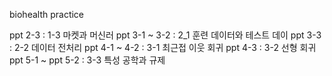 biohealth practice

ppt 2-3 : 1-3 마켓과 머신러
ppt 3-1 ~ 3-2 : 2_1 훈련 데이터와 테스트 데이
ppt 3-3 : 2-2 데이터 전처리
ppt 4-1 ~ 4-2 : 3-1 최근접 이웃 회귀
ppt 4-3 : 3-2 선형 회귀
ppt 5-1 ~ ppt 5-2 : 3-3 특성 공학과 규제 
